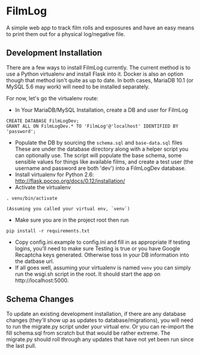 FilmLog
=======

A simple web app to track film rolls and exposures and have an easy means to print them out for a physical log/negative file. 

Development Installation
------------------------

There are a few ways to install FilmLog currently. The current method
is to use a Python virtualenv and install Flask into it. Docker is also
an option though that method isn't quite as up to date. In both cases,
MariaDB 10.1 (or MySQL 5.6 may work) will need to be installed separately.

For now, let's go the virtualenv route:

  * In Your MariaDB/MySQL Installation, create a DB and user for FilmLog
```
CREATE DATABASE FilmLogDev;
GRANT ALL ON FilmLogDev.* TO 'FilmLog'@'localhost' IDENTIFIED BY 'password';
```
  * Populate the DB by sourcing the `schema.sql` and `base-data.sql` files
    These are under the database directory along with a helper script
    you can optionally use. The script will populate the base schema, some
    sensible values for things like available films, and create a test user
    (the username and password are both 'dev') into a FilmLogDev database.
  * Install virtualenv for Python 2.6: 
    http://flask.pocoo.org/docs/0.12/installation/
  * Activate the virtualenv
```
. venv/bin/activate
```
    (Assuming you called your virtual env, `venv`)
  * Make sure you are in the project root then run
```
pip install -r requirements.txt
```
  * Copy config.ini.example to config.ini and fill in as appropriate
    If testing logins, you'll need to make sure Testing is true or you
    have Google Recaptcha keys generated. Otherwise toss in your DB
    information into the datbase url.
  * If all goes well, assuming your virtualenv is named `venv` you can
    simply run the wsgi.sh script in the root. It should start the
    app on http://localhost:5000.

Schema Changes
--------------

To update an existing development installation, if there are any
database changes (they'll show up as updates to database/migrations),
you will need to run the migrate.py script under your virtual env. Or
you can re-import the fill schema.sql from scratch but that would be
rather extreme. The migrate.py should roll through any updates that have
not yet been run since the last pull.
